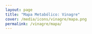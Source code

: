 ```yaml
---
layout: page
title: "Mapa Metabólico: Vinagre"
cover: /media/icons/vinagre/mapa.png
permalink: /vinagre/mapa/
---
```

